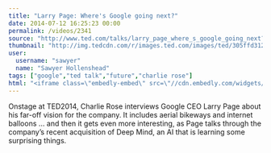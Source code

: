 ```yaml
---
title: "Larry Page: Where's Google going next?"
date: 2014-07-12 16:25:23 00:00
permalink: /videos/2341
source: "http://www.ted.com/talks/larry_page_where_s_google_going_next?utm_campaign=&utm_medium=on.ted.com-twitter&utm_content=awesm-publisher&awesm=on.ted.com_c0GQi&utm_source=t.co#t-742104"
thumbnail: "http://img.tedcdn.com/r/images.ted.com/images/ted/305ffd312450b409757879c70f073bb0d8883656_1600x1200.jpg?c=1280%2C720&ll=1&quality=89&w=1200"
user:
  username: "sawyer"
  name: "Sawyer Hollenshead"
tags: ["google","ted talk","future","charlie rose"]
html: "<iframe class=\"embedly-embed\" src=\"//cdn.embedly.com/widgets/media.html?src=http%3A%2F%2Fembed.ted.com%2Ftalks%2Flarry_page_where_s_google_going_next.html&wmode=transparent&url=http%3A%2F%2Fwww.ted.com%2Ftalks%2Flarry_page_where_s_google_going_next&image=http%3A%2F%2Fimg.tedcdn.com%2Fr%2Fimages.ted.com%2Fimages%2Fted%2F305ffd312450b409757879c70f073bb0d8883656_1600x1200.jpg%3Fc%3D1280%252C720%26ll%3D1%26quality%3D89%26w%3D1200&key=daaebf4d9cdd46779200162d0ca86e20&type=text%2Fhtml&schema=ted\" width=\"640\" height=\"360\" scrolling=\"no\" frameborder=\"0\" allowfullscreen></iframe>"
---
```


Onstage at TED2014, Charlie Rose interviews Google CEO Larry Page about his far-off vision for the company. It includes aerial bikeways and internet balloons … and then it gets even more interesting, as Page talks through the company’s recent acquisition of Deep Mind, an AI that is learning some surprising things.